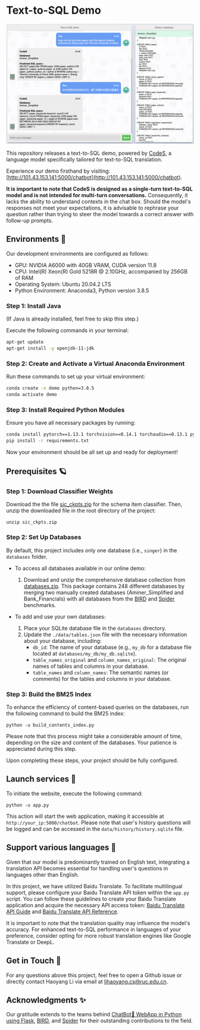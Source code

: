 # Text-to-SQL Demo

![Demo](images/demo.png)

This repository releases a text-to-SQL demo, powered by [CodeS](https://huggingface.co/seeklhy), a language model specifically tailored for text-to-SQL translation. 

Experience our demo firsthand by visiting: [http://101.43.153.141:5000/chatbot](http://101.43.153.141:5000/chatbot).

**It is important to note that CodeS is designed as a single-turn text-to-SQL model and is not intended for multi-turn conversations.** Consequently, it lacks the ability to understand contexts in the chat box. Should the model's responses not meet your expectations, it is advisable to rephrase your question rather than trying to steer the model towards a correct answer with follow-up prompts.

## Environments 💫
Our development environments are configured as follows:
- GPU: NVIDIA A6000 with 40GB VRAM, CUDA version 11.8
- CPU: Intel(R) Xeon(R) Gold 5218R @ 2.10GHz, accompanied by 256GB of RAM
- Operating System: Ubuntu 20.04.2 LTS
- Python Environment: Anaconda3, Python version 3.8.5

### Step 1: Install Java
(If Java is already installed, feel free to skip this step.)

Execute the following commands in your terminal:
```bash
apt-get update
apt-get install -y openjdk-11-jdk
```

### Step 2: Create and Activate a Virtual Anaconda Environment
Run these commands to set up your virtual environment:
```bash
conda create -n demo python=3.8.5
conda activate demo
```

### Step 3: Install Required Python Modules
Ensure you have all necessary packages by running:
```bash
conda install pytorch==1.13.1 torchvision==0.14.1 torchaudio==0.13.1 pytorch-cuda=11.7 -c pytorch -c nvidia
pip install -r requirements.txt
```

Now your environment should be all set up and ready for deployment!

## Prerequisites 🪐
### Step 1: Download Classifier Weights
Download the the file [sic_ckpts.zip](https://drive.google.com/file/d/19JEC5Ld2Q6K80pUhFOGVCVHMD6t2eupc/view?usp=sharing) for the schema item classifier. Then, unzip the downloaded file in the root directory of the project:
```
unzip sic_ckpts.zip
```

### Step 2: Set Up Databases
By default, this project includes only one database (i.e., `singer`) in the `databases` folder. 

- To access all databases available in our online demo:
  1. Download and unzip the comprehensive database collection from [databases.zip](https://pan.quark.cn/s/fc6b1ed32fc6). This package contains 248 different databases by merging two manually created databases (Aminer_Simplified and Bank_Financials) with all databases from the [BIRD](https://bird-bench.github.io) and [Spider](https://yale-lily.github.io/spider) benchmarks.

- To add and use your own databases:
  1. Place your SQLite database file in the `databases` directory.
  2. Update the `./data/tables.json` file with the necessary information about your database, including:
     - `db_id`: The name of your database (e.g., `my_db` for a database file located at `databases/my_db/my_db.sqlite`).
     - `table_names_original` and `column_names_original`: The original names of tables and columns in your database.
     - `table_names` and `column_names`: The semantic names (or comments) for the tables and columns in your database.

### Step 3: Build the BM25 Index
To enhance the efficiency of content-based queries on the databases, run the following command to build the BM25 index:
```
python -u build_contents_index.py
```
Please note that this process might take a considerable amount of time, depending on the size and content of the databases. Your patience is appreciated during this step.

Upon completing these steps, your project should be fully configured.

## Launch services 🚀
To initiate the website, execute the following command:
```
python -u app.py
```
This action will start the web application, making it accessible at `http://your_ip:5000/chatbot`. Please note that user's history questions will be logged and can be accessed in the `data/history/history.sqlite` file.

## Support various languages 🧐
Given that our model is predominantly trained on English text, integrating a translation API becomes essential for handling user's questions in languages other than English. 

In this project, we have utilized Baidu Translate. To facilitate multilingual support, please configure your Baidu Translate API token within the `app.py` script. You can follow these guidelines to create your Baidu Translate application and acquire the necessary API access token: [Baidu Translate API Guide](https://ai.baidu.com/ai-doc/MT/2l317egif) and [Baidu Translate API Reference](https://ai.baidu.com/ai-doc/REFERENCE/Ck3dwjhhu).

It is important to note that the translation quality may influence the model's accuracy. For enhanced text-to-SQL performance in languages of your preference, consider opting for more robust translation engines like Google Translate or DeepL.

## Get in Touch 🤗
For any questions above this project, feel free to open a Github issue or directly contact Haoyang Li via email at lihaoyang.cs@ruc.edu.cn.

## Acknowledgments ✨
Our gratitude extends to the teams behind [ChatBot💬 WebApp in Python using Flask](https://github.com/Spidy20/Flask_NLP_ChatBot), [BIRD](https://bird-bench.github.io), and [Spider](https://yale-lily.github.io/spider) for their outstanding contributions to the field.
